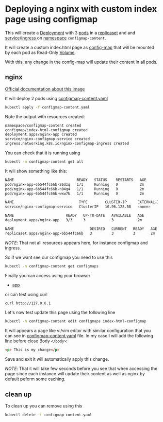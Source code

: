 # Deploying a nginx with custom index page using configmap

This will create a [Deployment](https://kubernetes.io/docs/concepts/workloads/controllers/deployment/) with 3 [pods](https://kubernetes.io/docs/concepts/workloads/pods/) in a [replicaset](https://kubernetes.io/docs/concepts/workloads/controllers/replicaset/) and and [service](https://kubernetes.io/docs/concepts/services-networking/service/)/[ingress](https://kubernetes.io/docs/concepts/services-networking/ingress/) on [namespace](https://kubernetes.io/docs/concepts/overview/working-with-objects/namespaces/) `configmap-content`.

It will create a custom index.html page as [config-map](https://kubernetes.io/docs/concepts/configuration/configmap/) that will be mounted by each pod as Read-Only [Volume](https://kubernetes.io/docs/concepts/storage/volumes/#configmap).

With this, any change in the config-map will update their content in all pods.

## nginx

[Official documentation about this image](https://hub.docker.com/_/nginx)

It will deploy 2 pods using [configmap-content.yaml](configmap-content.yaml)

```bash
kubectl apply -f configmap-content.yaml
```

Note the output with resources created:

```bash
namespace/configmap-content created
configmap/index-html-configmap created
deployment.apps/nginx-app created
service/nginx-configmap-service created
ingress.networking.k8s.io/nginx-configmap-ingress created
```

You can check that it is running using

```bash
kubectl -n configmap-content get all
```

It will show something like this:

```bash
NAME                             READY   STATUS    RESTARTS   AGE
pod/nginx-app-6b544fc66b-26dzq   1/1     Running   0          2m
pod/nginx-app-6b544fc66b-n84g4   1/1     Running   0          2m
pod/nginx-app-6b544fc66b-wxw7k   1/1     Running   0          2m

NAME                              TYPE        CLUSTER-IP     EXTERNAL-IP   PORT(S)   AGE
service/nginx-configmap-service   ClusterIP   10.96.128.58   <none>        80/TCP    2m

NAME                        READY   UP-TO-DATE   AVAILABLE   AGE
deployment.apps/nginx-app   3/3     3            3           2m

NAME                                   DESIRED   CURRENT   READY   AGE
replicaset.apps/nginx-app-6b544fc66b   3         3         3       2m
```

*NOTE*: That not all resources appears here, for instance configmap and ingress.

So if we want see our configmap you need to use this

```bash
kubectl -n configmap-content get configmaps
```

Finally you can access using your browser

* [app](http://127.0.0.1:80/)

 or can test using curl

```bash
curl http://127.0.0.1
```

Let's now test update this page using the following line

```bash
kubectl -n configmap-content edit configmaps index-html-configmap
```

It will appears a page like vi/vim editor with similar configuration that you can see in [configmap-content.yaml](configmap-content.yaml) file. In my case I will add the following line before close Body `</body>`:

```html
<p> This is my change</p>
```

Save and exit it will automatically apply this change.

*NOTE*: That it will take few seconds before you see that when accessing the page since each instance will update their content as well as nginx by default peform some caching.

## clean up

To clean up you can remove using this

```bash
kubectl delete -f configmap-content.yaml
```
